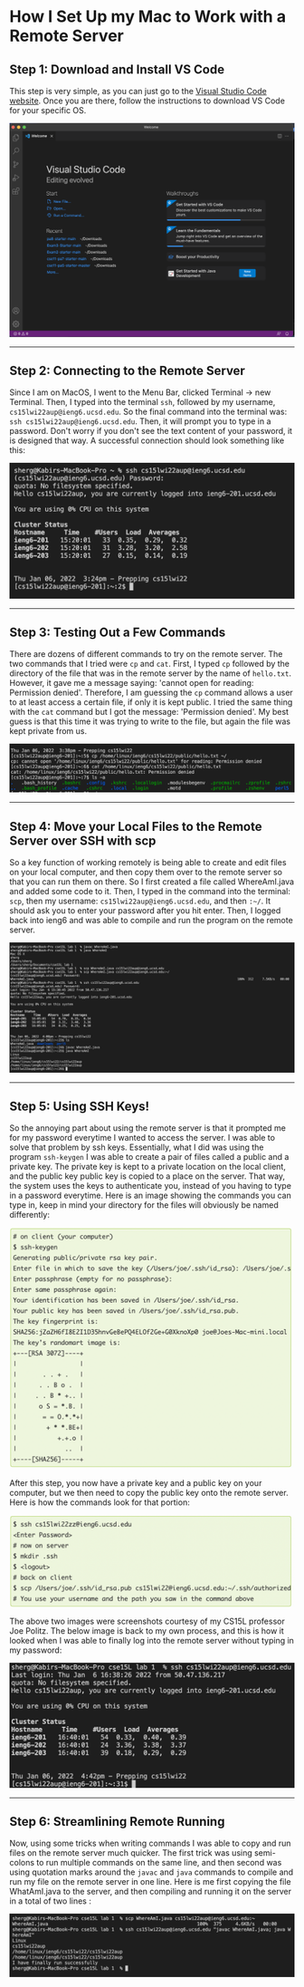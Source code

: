 # How I Set Up my Mac to Work with a Remote Server

## Step 1: Download and Install VS Code

 This step is very simple, as you can just go to the [Visual Studio Code website](https://code.visualstudio.com/). Once you are there, follow the instructions to download VS Code for your specific OS. 

![Image](DownloadingVS.png)

---
## Step 2: Connecting to the Remote Server

Since I am on MacOS, I went to the Menu Bar, clicked Terminal -> new Terminal. Then, I typed into the terminal `ssh`, followed by my username, `cs15lwi22aup@ieng6.ucsd.edu`. So the final command into the terminal was: `ssh cs15lwi22aup@ieng6.ucsd.edu`. Then, it will prompt you to type in a password. Don't worry if you don't see the text content of your password, it is designed that way. A successful connection should look something like this:

![Image](ConnectedToRemote.png)

---

## Step 3: Testing Out a Few Commands

There are dozens of different commands to try on the remote server. The two commands that I tried were `cp` and `cat`. First, I typed `cp` followed by the directory of the file that was in the remote server by the name of `hello.txt`. However, it gave me a message saying: 'cannot open for reading: Permission denied'. Therefore, I am guessing the `cp` command allows a user to at least access a certain file, if only it is kept public. I tried the same thing with the `cat` command but I got the message: 'Permission denied'. My best guess is that this time it was trying to write to the file, but again the file was kept private from us.

![Image](TryingSomeCommands.png)

---

## Step 4: Move your Local Files to the Remote Server over SSH with scp

So a key function of working remotely is being able to create and edit files on your local computer, and then copy them over to the remote server so that you can run them on there. So I first created a file called WhereAmI.java and added some code to it. Then, I typed in the command into the terminal: `scp`, then my username: `cs15lwi22aup@ieng6.ucsd.edu`, and then `:~/`. It should ask you to enter your password after you hit enter. Then, I logged back into ieng6 and was able to compile and run the program on the remote server. 

![Image](CopyingOver.png)

---

## Step 5: Using SSH Keys!

So the annoying part about using the remote server is that it prompted me for my password everytime I wanted to access the server. I was able to solve that problem by ssh keys. Essentially, what I did was using the program `ssh-keygen` I was able to create a pair of files called a public and a private key. The private key is kept to a private location on the local client, and the public key public key is copied to a place on the server. That way, the system uses the keys to authenticate you, instead of you having to type in a password everytime. Here is an image showing the commands you can type in, keep in mind your directory for the files will obviously be named differently:

![Image](keysprocess.png)

After this step, you now have a private key and a public key on your computer, but we then need to copy the public key onto the remote server. Here is how the commands look for that portion:

![Image](keysprocess2.png)

The above two images were screenshots courtesy of my CS15L professor Joe Politz. The below image is back to my own process, and this is how it looked when I was able to finally log into the remote server without typing in my password:

![Image](nopassword.png)

---

## Step 6: Streamlining Remote Running

Now, using some tricks when writing commands I was able to copy and run files on the remote server much quicker. The first trick was using semi-colons to run multiple commands on the same line, and then second was using quotation marks around the `javac` and `java` commands to compile and run my file on the remote server in one line. Here is me first copying the file WhatAmI.java to the server, and then compiling and running it on the server in a total of two lines :

![Image](Streamline.png)






